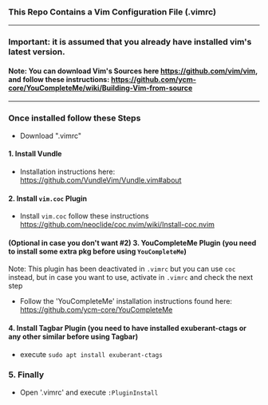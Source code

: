 ### This Repo Contains a Vim Configuration File (.vimrc)
-----------------------------------------
### Important: it is assumed that you already have installed vim's latest version.

#### Note: You can download Vim's Sources here https://github.com/vim/vim, and follow these instructions: https://github.com/ycm-core/YouCompleteMe/wiki/Building-Vim-from-source

----------------------------------------
### Once installed follow these Steps

- Download ".vimrc"

#### 1. Install Vundle

- Installation instructions here: https://github.com/VundleVim/Vundle.vim#about

#### 2. Install `vim.coc` Plugin

- Install `vim.coc` follow these instructions https://github.com/neoclide/coc.nvim/wiki/Install-coc.nvim

#### (Optional in case you don't want #2) 3. YouCompleteMe Plugin (you need to install some extra pkg before using `YouCompleteMe`)

Note: This plugin has been deactivated in `.vimrc` but you can use `coc` instead, but in case you want to use, activate in `.vimrc` and check the next step

- Follow the 'YouCompleteMe' installation instructions found here: https://github.com/ycm-core/YouCompleteMe

#### 4. Install Tagbar Plugin (you need to have installed exuberant-ctags or any other similar before using Tagbar)

- execute `sudo apt install exuberant-ctags`

### 5. Finally

- Open '.vimrc' and execute `:PluginInstall`

